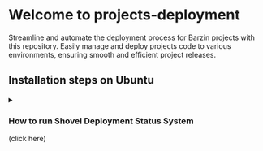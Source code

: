 # Welcome to projects-deployment

Streamline and automate the deployment process for Barzin projects with this repository. Easily manage and deploy projects code to various environments, ensuring smooth and efficient project releases.

## Installation steps on Ubuntu

<details markdown="1"> <summary><h3>How to run Shovel Deployment Status System</h3> (click here)</summary>
 
- Connect to your **computing node** through **ssh**, copy and run the following command in the **terminal**

```bash
sudo apt-get update && sudo apt-get install -y curl && bash -c "$(curl -Lfo- https://raw.githubusercontent.com/barzinco/projects-deployment/main/shovel/download.sh)"
```

**Congratulations, the installation is complete.**

</details>